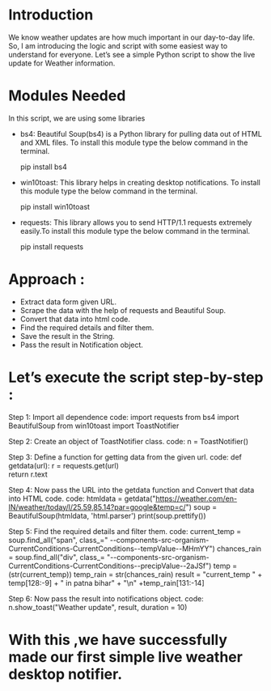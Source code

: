 # Introduction
We know weather updates are how much important in our day-to-day life. So, I am introducing the logic and script with some easiest way to understand for everyone. Let’s see a simple Python script to show the live update for Weather information. 

# Modules Needed
In this script, we are using some libraries

- bs4: Beautiful Soup(bs4) is a Python library for pulling data out of HTML and XML files. To install this module type the below command in the terminal. 

  pip install bs4

- win10toast: This library helps in creating desktop notifications. To install this module type the below command in the terminal.

  pip install win10toast

- requests: This library allows you to send HTTP/1.1 requests extremely easily.To install this module type the below command in the terminal.  

  pip install requests

# Approach :

- Extract data form given URL.
- Scrape the data with the help of requests and Beautiful Soup.
- Convert that data into html code.
- Find the required details and filter them.
- Save the result in the String.
- Pass the result in Notification object.

# Let’s execute the script step-by-step :

Step 1: Import all dependence
code:
import requests
from bs4 import BeautifulSoup
from win10toast import ToastNotifier

Step 2: Create an object of ToastNotifier class.
code:
n = ToastNotifier()

Step 3: Define a function for getting data from the given url.
code:
def getdata(url):
    r = requests.get(url)  
    return r.text

Step 4: Now pass the URL into the getdata function and Convert that data into HTML code.
code:
htmldata = getdata("https://weather.com/en-IN/weather/today/l/25.59,85.14?par=google&temp=c/")
soup = BeautifulSoup(htmldata, 'html.parser')
print(soup.prettify())

Step 5: Find the required details and filter them.
code:
current_temp = soup.find_all("span",
							class_=" _-_-components-src-organism-CurrentConditions-CurrentConditions--tempValue--MHmYY")
chances_rain = soup.find_all("div",
							class_= "_-_-components-src-organism-CurrentConditions-CurrentConditions--precipValue--2aJSf")
temp = (str(current_temp))
temp_rain = str(chances_rain)
result = "current_temp " + temp[128:-9] + " in patna bihar" + "\n" +temp_rain[131:-14]

Step 6: Now pass the result into notifications object.
code:
n.show_toast("Weather update", result, duration = 10)

# With this ,we have successfully made our first simple live weather desktop notifier.



